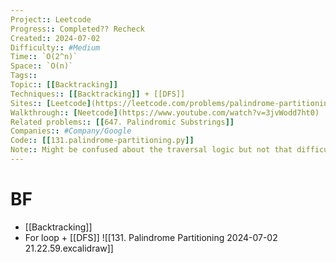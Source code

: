 ```yaml
---
Project:: Leetcode
Progress:: Completed?? Recheck
Created:: 2024-07-02
Difficulty:: #Medium 
Time:: `O(2^n)`
Space:: `O(n)`
Tags:: 
Topic:: [[Backtracking]]
Techniques:: [[Backtracking]] + [[DFS]]
Sites:: [Leetcode](https://leetcode.com/problems/palindrome-partitioning/description/)
Walkthrough:: [Neetcode](https://www.youtube.com/watch?v=3jvWodd7ht0)
Related problems:: [[647. Palindromic Substrings]]
Companies:: #Company/Google
Code:: [[131.palindrome-partitioning.py]]
Note:: Might be confused about the traversal logic but not that difficult. I think I wrote may [[Backtracking]] + [[DFS]] 
---
```


# BF
- [[Backtracking]]
- For loop + [[DFS]]
![[131. Palindrome Partitioning 2024-07-02 21.22.59.excalidraw]]